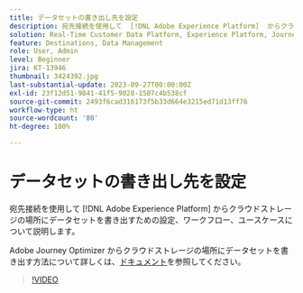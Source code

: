 ```yaml
---
title: データセットの書き出し先を設定
description: 宛先接続を使用して  [!DNL Adobe Experience Platform]  からクラウドストレージの場所にデータセットを書き出すための設定、ワークフロー、ユースケースについて説明します。
solution: Real-Time Customer Data Platform, Experience Platform, Journey Optimizer
feature: Destinations, Data Management
role: User, Admin
level: Beginner
jira: KT-13946
thumbnail: 3424392.jpg
last-substantial-update: 2023-09-27T00:00:00Z
exl-id: 23f12d51-9841-41f5-9028-1507c4b538cf
source-git-commit: 2493f6cad316173f5b33d664e3215ed71d13ff76
workflow-type: ht
source-wordcount: '80'
ht-degree: 100%

---
```


# データセットの書き出し先を設定

宛先接続を使用して [!DNL Adobe Experience Platform] からクラウドストレージの場所にデータセットを書き出すための設定、ワークフロー、ユースケースについて説明します。

Adobe Journey Optimizer からクラウドストレージの場所にデータセットを書き出す方法について詳しくは、[ドキュメント](https://experienceleague.adobe.com/docs/journey-optimizer/using/data-management/datasets/export-datasets.html?lang=ja)を参照してください。

>[!VIDEO](https://video.tv.adobe.com/v/3424392/?learn=on)
